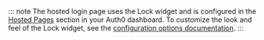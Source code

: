 ::: note
The hosted login page uses the Lock widget and is configured in the [Hosted Pages](${manage_url}/#/login_page) section in your Auth0 dashboard. To customize the look and feel of the Lock widget, see the [configuration options documentation](/libraries/lock/v10/customization).
:::
